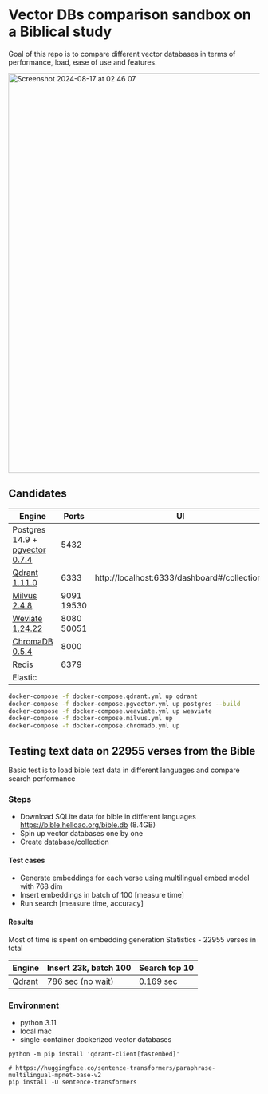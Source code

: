 # Vector DBs comparison sandbox on a Biblical study

Goal of this repo is to compare different vector databases in terms of performance, load,
ease of use and features.

<img width="800" alt="Screenshot 2024-08-17 at 02 46 07" src="https://github.com/user-attachments/assets/29068c19-1a2c-41ab-a15f-a0eeb92d3a2a">


## Candidates

| Engine                                                                 | Ports      | UI                                           
|------------------------------------------------------------------------|------------|----------------------------------------------|
| Postgres 14.9 + [pgvector 0.7.4](https://github.com/pgvector/pgvector) | 5432       |
| [Qdrant 1.11.0](https://github.com/qdrant/qdrant)                      | 6333       | http://localhost:6333/dashboard#/collections |
| [Milvus 2.4.8](https://github.com/milvus-io/milvus)                    | 9091 19530 |
| [Weviate 1.24.22](https://github.com/weaviate/weaviate)                | 8080 50051 |
| [ChromaDB 0.5.4](https://github.com/chroma-core/chroma)                | 8000       |
| Redis                                                                  | 6379       |
| Elastic                                                                |            |

```bash
docker-compose -f docker-compose.qdrant.yml up qdrant
docker-compose -f docker-compose.pgvector.yml up postgres --build
docker-compose -f docker-compose.weaviate.yml up weaviate
docker-compose -f docker-compose.milvus.yml up
docker-compose -f docker-compose.chromadb.yml up
```

## Testing text data on 22955 verses from the Bible

Basic test is to load bible text data in different languages and compare search performance

### Steps

- Download SQLite data for bible in different languages
  https://bible.helloao.org/bible.db (8.4GB)
- Spin up vector databases one by one
- Create database/collection

#### Test cases

- Generate embeddings for each verse using multilingual embed model with 768 dim
- Insert embeddings in batch of 100 [measure time]
- Run search [measure time, accuracy]


#### Results
Most of time is spent on embedding generation
Statistics - 22955 verses in total

| Engine |  Insert 23k, batch 100 | Search top 10 |
|--------|-----------------------|---------------|
| Qdrant |  786 sec (no wait)     | 0.169 sec     |

### Environment

- python 3.11
- local mac
- single-container dockerized vector databases

```
python -m pip install 'qdrant-client[fastembed]'

# https://huggingface.co/sentence-transformers/paraphrase-multilingual-mpnet-base-v2
pip install -U sentence-transformers
```
